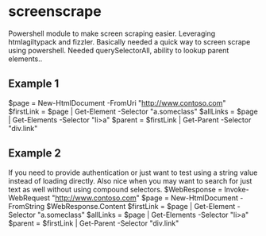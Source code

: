 # screenscrape
Powershell module to make screen scraping easier. Leveraging htmlagiltypack and fizzler. Basically needed a quick way to screen scrape using powershell. Needed querySelectorAll, ability to lookup parent elements.. 


## Example 1

$page = New-HtmlDocument -FromUri "http://www.contoso.com"
$firstLink = $page | Get-Element -Selector "a.someclass"
$allLinks = $page | Get-Elements -Selector "li>a"
$parent = $firstLink | Get-Parent -Selector "div.link"

## Example 2
If you need to provide authentication or just want to test using a string value instead of loading directly. Also nice when you may want to search for just text as well without using compound selectors.
$WebResponse = Invoke-WebRequest "http://www.contoso.com"
$page = New-HtmlDocument -FromString $WebResponse.Content
$firstLink = $page | Get-Element -Selector "a.someclass"
$allLinks = $page | Get-Elements -Selector "li>a"
$parent = $firstLink | Get-Parent -Selector "div.link"


